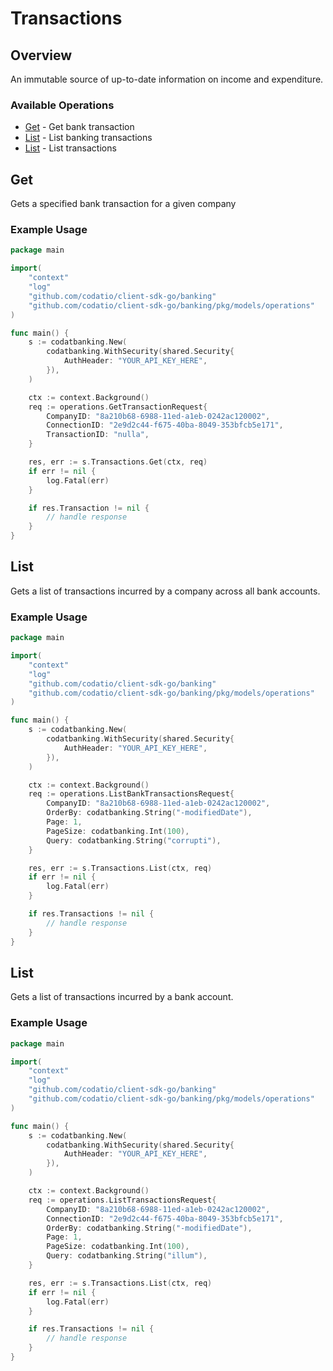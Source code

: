 # Transactions

## Overview

An immutable source of up-to-date information on income and expenditure.

### Available Operations

* [Get](#get) - Get bank transaction
* [List](#list) - List banking transactions
* [List](#list) - List transactions

## Get

Gets a specified bank transaction for a given company

### Example Usage

```go
package main

import(
	"context"
	"log"
	"github.com/codatio/client-sdk-go/banking"
	"github.com/codatio/client-sdk-go/banking/pkg/models/operations"
)

func main() {
    s := codatbanking.New(
        codatbanking.WithSecurity(shared.Security{
            AuthHeader: "YOUR_API_KEY_HERE",
        }),
    )

    ctx := context.Background()    
    req := operations.GetTransactionRequest{
        CompanyID: "8a210b68-6988-11ed-a1eb-0242ac120002",
        ConnectionID: "2e9d2c44-f675-40ba-8049-353bfcb5e171",
        TransactionID: "nulla",
    }

    res, err := s.Transactions.Get(ctx, req)
    if err != nil {
        log.Fatal(err)
    }

    if res.Transaction != nil {
        // handle response
    }
}
```

## List

Gets a list of transactions incurred by a company across all bank accounts.

### Example Usage

```go
package main

import(
	"context"
	"log"
	"github.com/codatio/client-sdk-go/banking"
	"github.com/codatio/client-sdk-go/banking/pkg/models/operations"
)

func main() {
    s := codatbanking.New(
        codatbanking.WithSecurity(shared.Security{
            AuthHeader: "YOUR_API_KEY_HERE",
        }),
    )

    ctx := context.Background()    
    req := operations.ListBankTransactionsRequest{
        CompanyID: "8a210b68-6988-11ed-a1eb-0242ac120002",
        OrderBy: codatbanking.String("-modifiedDate"),
        Page: 1,
        PageSize: codatbanking.Int(100),
        Query: codatbanking.String("corrupti"),
    }

    res, err := s.Transactions.List(ctx, req)
    if err != nil {
        log.Fatal(err)
    }

    if res.Transactions != nil {
        // handle response
    }
}
```

## List

Gets a list of transactions incurred by a bank account.

### Example Usage

```go
package main

import(
	"context"
	"log"
	"github.com/codatio/client-sdk-go/banking"
	"github.com/codatio/client-sdk-go/banking/pkg/models/operations"
)

func main() {
    s := codatbanking.New(
        codatbanking.WithSecurity(shared.Security{
            AuthHeader: "YOUR_API_KEY_HERE",
        }),
    )

    ctx := context.Background()    
    req := operations.ListTransactionsRequest{
        CompanyID: "8a210b68-6988-11ed-a1eb-0242ac120002",
        ConnectionID: "2e9d2c44-f675-40ba-8049-353bfcb5e171",
        OrderBy: codatbanking.String("-modifiedDate"),
        Page: 1,
        PageSize: codatbanking.Int(100),
        Query: codatbanking.String("illum"),
    }

    res, err := s.Transactions.List(ctx, req)
    if err != nil {
        log.Fatal(err)
    }

    if res.Transactions != nil {
        // handle response
    }
}
```
